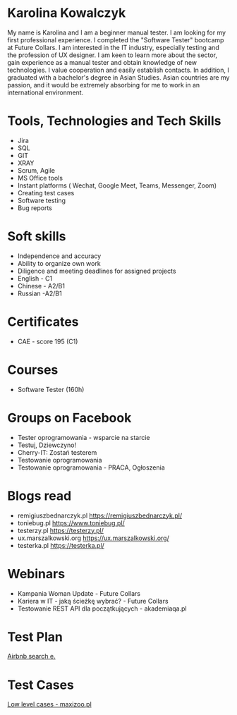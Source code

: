 # Karolina Kowalczyk 
My name is Karolina and I am a beginner manual tester. I am looking for my first professional
experience. I completed the "Software Tester" bootcamp at Future Collars. I am
interested in the IT industry, especially testing and the profession of UX designer. I am keen to learn more about the sector, gain
experience as a manual tester and obtain knowledge of new technologies. I
value cooperation and easily establish contacts. In addition, I graduated with a
bachelor's degree in Asian Studies. Asian countries are my passion, and it
would be extremely absorbing for me to work in an international environment.

# Tools, Technologies and Tech Skills
* Jira
* SQL
* GIT
* XRAY
* Scrum, Agile
* MS Office tools
* Instant platforms ( Wechat, Google Meet, Teams, Messenger, Zoom)
* Creating test cases
* Software testing
* Bug reports

# Soft skills
* Independence and accuracy
* Ability to organize own work
* Diligence and meeting deadlines for assigned projects
* English - C1
* Chinese - A2/B1
* Russian -A2/B1

# Certificates
* CAE - score 195 (C1)

# Courses
* Software Tester (160h)

# Groups on Facebook 
* Tester oprogramowania - wsparcie na starcie
* Testuj, Dziewczyno!
* Cherry-IT: Zostań testerem
* Testowanie oprogramowania
* Testowanie oprogramowania - PRACA, Ogłoszenia 

# Blogs read
* remigiuszbednarczyk.pl https://remigiuszbednarczyk.pl/
* toniebug.pl https://www.toniebug.pl/
* testerzy.pl https://testerzy.pl/
* ux.marszalkowski.org https://ux.marszalkowski.org/
* testerka.pl https://testerka.pl/

# Webinars
* Kampania Woman Update - Future Collars
* Kariera w IT - jaką ścieżkę wybrać? - Future Collars
* Testowanie REST API dla początkujących - akademiaqa.pl

# Test Plan
[Airbnb search e.](https://github.com/karola022/Portfolio.wiki.git)
# Test Cases
[Low level cases - maxizoo.pl](https://docs.google.com/document/d/1Dk7pe1SSGNgS7GZuRp4q9b2oHPWP94ZJ6qDoTYXUvx4/edit?usp=sharing) 
